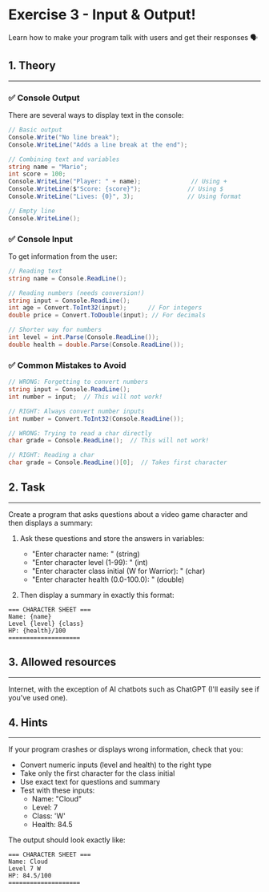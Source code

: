 # Exercise 3 - Input & Output!

Learn how to make your program talk with users and get their responses 🗣️

## 1. Theory
---

### ✅ Console Output

There are several ways to display text in the console:

```csharp
// Basic output
Console.Write("No line break");
Console.WriteLine("Adds a line break at the end");

// Combining text and variables
string name = "Mario";
int score = 100;
Console.WriteLine("Player: " + name);              // Using +
Console.WriteLine($"Score: {score}");             // Using $
Console.WriteLine("Lives: {0}", 3);               // Using format

// Empty line
Console.WriteLine();
```

### ✅ Console Input

To get information from the user:

```csharp
// Reading text
string name = Console.ReadLine();

// Reading numbers (needs conversion!)
string input = Console.ReadLine();
int age = Convert.ToInt32(input);      // For integers
double price = Convert.ToDouble(input); // For decimals

// Shorter way for numbers
int level = int.Parse(Console.ReadLine());
double health = double.Parse(Console.ReadLine());
```

### ✅ Common Mistakes to Avoid

```csharp
// WRONG: Forgetting to convert numbers
string input = Console.ReadLine();
int number = input;  // This will not work!

// RIGHT: Always convert number inputs
int number = Convert.ToInt32(Console.ReadLine());

// WRONG: Trying to read a char directly
char grade = Console.ReadLine();  // This will not work!

// RIGHT: Reading a char
char grade = Console.ReadLine()[0];  // Takes first character
```

## 2. Task
---

Create a program that asks questions about a video game character and then displays a summary:

1. Ask these questions and store the answers in variables:
   - "Enter character name: " (string)
   - "Enter character level (1-99): " (int)
   - "Enter character class initial (W for Warrior): " (char)
   - "Enter character health (0.0-100.0): " (double)

2. Then display a summary in exactly this format:
```
=== CHARACTER SHEET ===
Name: {name}
Level {level} {class}
HP: {health}/100
====================
```

## 3. Allowed resources
---

Internet, with the exception of AI chatbots such as ChatGPT (I'll easily see if you've used one).

## 4. Hints
---

If your program crashes or displays wrong information, check that you:
- Convert numeric inputs (level and health) to the right type
- Take only the first character for the class initial
- Use exact text for questions and summary
- Test with these inputs:
  - Name: "Cloud"
  - Level: 7
  - Class: 'W'
  - Health: 84.5

The output should look exactly like:
```
=== CHARACTER SHEET ===
Name: Cloud
Level 7 W
HP: 84.5/100
====================
```
